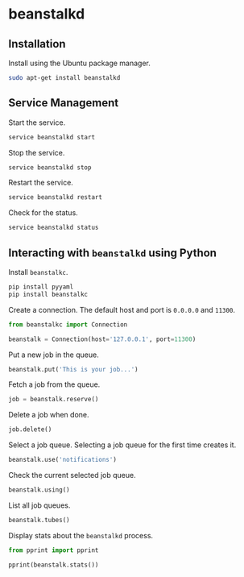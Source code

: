 beanstalkd
==========


Installation
--------------------------------------------------

Install using the Ubuntu package manager.

```bash
sudo apt-get install beanstalkd
```


Service Management
--------------------------------------------------

Start the service.

```bash
service beanstalkd start
```

Stop the service.

```bash
service beanstalkd stop
```

Restart the service.

```bash
service beanstalkd restart
```

Check for the status.

```bash
service beanstalkd status
```


Interacting with `beanstalkd` using Python
--------------------------------------------------

Install `beanstalkc`.

```bash
pip install pyyaml
pip install beanstalkc
```

Create a connection. The default host and port is `0.0.0.0` and `11300`.

```python
from beanstalkc import Connection

beanstalk = Connection(host='127.0.0.1', port=11300)
```

Put a new job in the queue.

```python
beanstalk.put('This is your job...')
```

Fetch a job from the queue.

```python
job = beanstalk.reserve()
```

Delete a job when done.

```python
job.delete()
```

Select a job queue. Selecting a job queue for the first time creates it.

```python
beanstalk.use('notifications')
```

Check the current selected job queue.

```python
beanstalk.using()
```

List all job queues.

```python
beanstalk.tubes()
```

Display stats about the `beanstalkd` process.

```python
from pprint import pprint

pprint(beanstalk.stats())
```